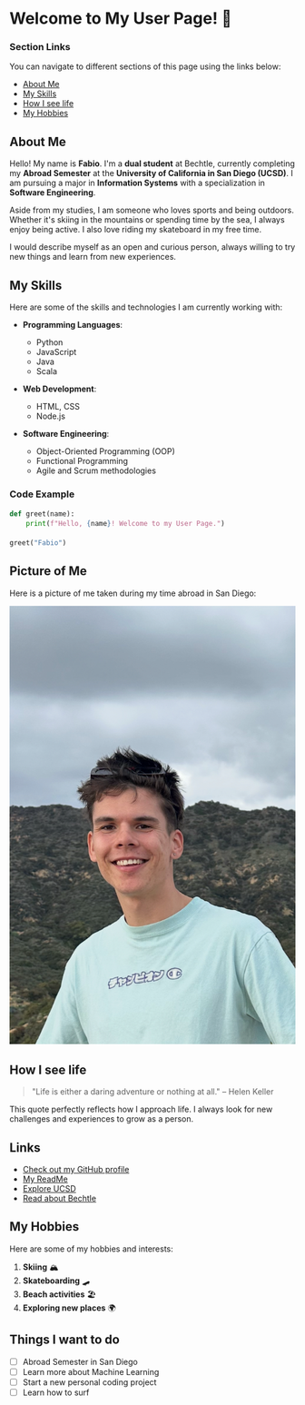 # Welcome to My User Page! 👋

### Section Links

You can navigate to different sections of this page using the links below:

*   [About Me](#about-me)
*   [My Skills](#my-skills)
*   [How I see life](#how-i-see-life)
*   [My Hobbies](#my-hobbies)

## About Me

Hello! My name is **Fabio**. I'm a **dual student** at Bechtle, currently completing my **Abroad Semester** at the **University of California in San Diego (UCSD)**. I am pursuing a major in **Information Systems** with a specialization in **Software Engineering**.

Aside from my studies, I am someone who loves sports and being outdoors. Whether it's skiing in the mountains or spending time by the sea, I always enjoy being active. I also love riding my skateboard in my free time.

I would describe myself as an open and curious person, always willing to try new things and learn from new experiences.

## My Skills

Here are some of the skills and technologies I am currently working with:

- **Programming Languages**:
  - Python
  - JavaScript
  - Java
  - Scala

- **Web Development**:
  - HTML, CSS
  - Node.js

- **Software Engineering**:
  - Object-Oriented Programming (OOP)
  - Functional Programming
  - Agile and Scrum methodologies

### Code Example

```python
def greet(name):
    print(f"Hello, {name}! Welcome to my User Page.")

greet("Fabio")
```

## Picture of Me

Here is a picture of me taken during my time abroad in San Diego:

![Fabio](profilbild_slack.png)

## How I see life

> "Life is either a daring adventure or nothing at all." – Helen Keller

This quote perfectly reflects how I approach life. I always look for new challenges and experiences to grow as a person.

## Links

*   [Check out my GitHub profile](https://github.com/ruhlando) 
*   [My ReadMe](README.md)
*   [Explore UCSD](https://www.ucsd.edu/)
*   [Read about Bechtle](https://www.bechtle.com/)

## My Hobbies

Here are some of my hobbies and interests:

1.  **Skiing** 🏔️
2.  **Skateboarding** 🛹
3.  **Beach activities** 🏖️
4.  **Exploring new places** 🌍

## Things I want to do

*   [ ] Abroad Semester in San Diego
*   [ ] Learn more about Machine Learning
*   [ ] Start a new personal coding project
*   [ ] Learn how to surf